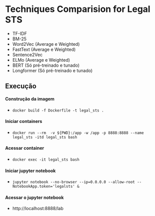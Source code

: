 # Techniques Comparision for Legal STS

- TF-IDF
- BM-25
- Word2Vec (Average e Weighted)
- FastText (Average e Weighted)
- Sentence2Vec
- ELMo (Average e Weighted)
- BERT (Só pré-treinado e tunado)
- Longformer (Só pré-treinado e tunado)

## Execução 

#### Construção da imagem
- `docker build -f Dockerfile -t legal_sts .`

#### Iniciar containers

- `docker run --rm  -v ${PWD}:/app -w /app -p 8888:8888 --name legal_sts -itd legal_sts bash`

#### Acessar container
- `docker exec -it legal_sts bash`

#### Iniciar jupyter notebook

- `jupyter notebook --no-browser --ip=0.0.0.0 --allow-root --NotebookApp.token='legalsts' &`
#### Acessar o jupyter notebook
- http://localhost:8888/lab
